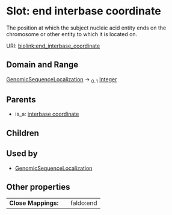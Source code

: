 
# Slot: end interbase coordinate


The position at which the subject nucleic acid entity ends on the chromosome or other entity to which it is located on.

URI: [biolink:end_interbase_coordinate](https://w3id.org/biolink/vocab/end_interbase_coordinate)


## Domain and Range

[GenomicSequenceLocalization](GenomicSequenceLocalization.md) &#8594;  <sub>0..1</sub> [Integer](types/Integer.md)

## Parents

 *  is_a: [interbase coordinate](interbase_coordinate.md)

## Children


## Used by

 * [GenomicSequenceLocalization](GenomicSequenceLocalization.md)

## Other properties

|  |  |  |
| --- | --- | --- |
| **Close Mappings:** | | faldo:end |

